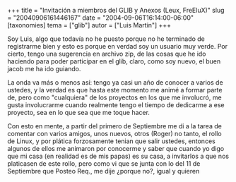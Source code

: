 +++
title = "Invitación a miembros del GLIB y Anexos (Leux, FreEluX)"
slug = "20040906161446167"
date = "2004-09-06T16:14:00-06:00"
[taxonomies]
tema = ["glib"]
autor = ["Luis Martín"]
+++

Soy Luis, algo que todavía no he puesto porque no he terminado de
registrarme bien y esto es porque en verdad soy un usuario muy verde.
Por cierto, tengo una sugerencia en archivo zip, de las cosas que he ido
haciendo para poder participar en el glib, claro, como soy nuevo, el
buen jacob me ha ido guiando.

<!-- more -->
La onda va más o menos así: tengo ya casi un año de conocer a varios de
ustedes, y la verdad es que hasta este momento me animé a formar parte
de, pero como &quot;cualquiera&quot; de los proyectos en los que me
involucró, me gusta involucrarme cuando realmente tengo el tiempo de
dedicarme a ese proyecto, sea en lo que sea que me toque hacer.

Con esto en mente, a partir del primero de Septiembre me di a la tarea
de comentar con varios amigos, unos nuevos, otros (Roger) no tanto, el
rollo de Linux, y por plática forzosamente tenian que salir ustedes,
entonces algunos de ellos me animaron por conocerme y saber que cuando
yo digo que mi casa (en realidad es de mis papas) es su casa, a
invitarlos a que nos platicasen de este rollo, pero como vi que se junta
con lo del 11 de Septiembre que Posteo Req., me dije ¿porque no?, igual
y quieren
